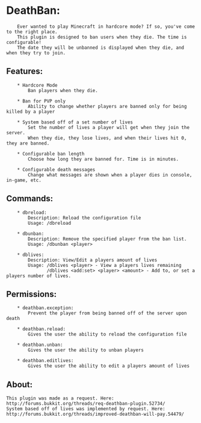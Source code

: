 DeathBan:
=
		Ever wanted to play Minecraft in hardcore mode? If so, you've come to the right place.
		This plugin is designed to ban users when they die. The time is configurable!
		The date they will be unbanned is displayed when they die, and when they try to join.

Features:
--
		* Hardcore Mode 
			Ban players when they die.
			
		* Ban for PVP only
			Ability to change whether players are banned only for being killed by a player
			
		* System based off of a set number of lives
			Set the number of lives a player will get when they join the server. 
			When they die, they lose lives, and when their lives hit 0, they are banned.
		
		* Configurable ban length
			Choose how long they are banned for. Time is in minutes.
	
		* Configurable death messages
			Change what messages are shown when a player dies in console, in-game, etc.

Commands:
--
		* dbreload:
			Description: Reload the configuration file
			Usage: /dbreload

		* dbunban:
			Description: Remove the specified player from the ban list.
			Usage: /dbunban <player>
		
		* dblives:
			Description: View/Edit a players amount of lives
			Usage: /dblives <player> - View a players lives remaining
				   /dblives <add:set> <player> <amount> - Add to, or set a players number of lives.
			
Permissions:
--
		* deathban.exception:
			Prevent the player from being banned off of the server upon death

		* deathban.reload:
			Gives the user the ability to reload the configuration file
			
		* deathban.unban:
			Gives the user the ability to unban players
		
		* deathban.editlives:
			Gives the user the ability to edit a players amount of lives
 
About:
--
	This plugin was made as a request. Here: http://forums.bukkit.org/threads/req-deathban-plugin.52734/
	System based off of lives was implemented by request. Here: http://forums.bukkit.org/threads/improved-deathban-will-pay.54479/